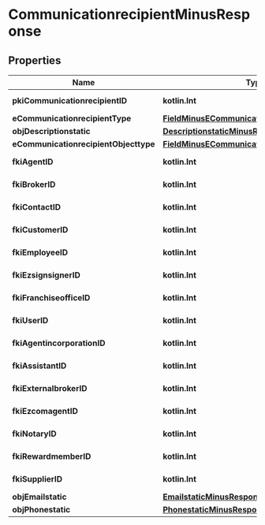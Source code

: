 
# CommunicationrecipientMinusResponse

## Properties
Name | Type | Description | Notes
------------ | ------------- | ------------- | -------------
**pkiCommunicationrecipientID** | **kotlin.Int** | The unique ID of the Communicationrecipient. | 
**eCommunicationrecipientType** | [**FieldMinusECommunicationrecipientType**](FieldMinusECommunicationrecipientType.md) |  | 
**objDescriptionstatic** | [**DescriptionstaticMinusResponseCompound**](DescriptionstaticMinusResponseCompound.md) |  | 
**eCommunicationrecipientObjecttype** | [**FieldMinusECommunicationrecipientObjecttype**](FieldMinusECommunicationrecipientObjecttype.md) |  |  [optional]
**fkiAgentID** | **kotlin.Int** | The unique ID of the Agent. |  [optional]
**fkiBrokerID** | **kotlin.Int** | The unique ID of the Broker. |  [optional]
**fkiContactID** | **kotlin.Int** | The unique ID of the Contact |  [optional]
**fkiCustomerID** | **kotlin.Int** | The unique ID of the Customer. |  [optional]
**fkiEmployeeID** | **kotlin.Int** | The unique ID of the Employee. |  [optional]
**fkiEzsignsignerID** | **kotlin.Int** | The unique ID of the Ezsignsigner |  [optional]
**fkiFranchiseofficeID** | **kotlin.Int** | The unique ID of the Franchisereoffice |  [optional]
**fkiUserID** | **kotlin.Int** | The unique ID of the User |  [optional]
**fkiAgentincorporationID** | **kotlin.Int** | The unique ID of the Agentincorporation. |  [optional]
**fkiAssistantID** | **kotlin.Int** | The unique ID of the Assistant. |  [optional]
**fkiExternalbrokerID** | **kotlin.Int** | The unique ID of the Externalbroker. |  [optional]
**fkiEzcomagentID** | **kotlin.Int** | The unique ID of the Ezcomagent. |  [optional]
**fkiNotaryID** | **kotlin.Int** | The unique ID of the Notary. |  [optional]
**fkiRewardmemberID** | **kotlin.Int** | The unique ID of the Rewardmember. |  [optional]
**fkiSupplierID** | **kotlin.Int** | The unique ID of the Supplier. |  [optional]
**objEmailstatic** | [**EmailstaticMinusResponseCompound**](EmailstaticMinusResponseCompound.md) |  |  [optional]
**objPhonestatic** | [**PhonestaticMinusResponseCompound**](PhonestaticMinusResponseCompound.md) |  |  [optional]



